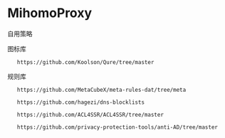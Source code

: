 # MihomoProxy
自用策略

图标库 
        
       https://github.com/Koolson/Qure/tree/master

规则库 

       https://github.com/MetaCubeX/meta-rules-dat/tree/meta

       https://github.com/hagezi/dns-blocklists 

       https://github.com/ACL4SSR/ACL4SSR/tree/master

       https://github.com/privacy-protection-tools/anti-AD/tree/master

       
